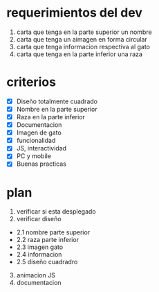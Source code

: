 # requerimientos del dev
1. carta que tenga en la parte superior un nombre
2. carta que tenga un aimagen en forma circular
3. carta que tenga informacion respectiva al gato
4. carta que tenga en la parte inferior una raza

# criterios
- [x] Diseño totalmente cuadrado
- [x] Nombre en la parte superior
- [x] Raza en la parte inferior
- [x] Documentacion
- [x] Imagen de gato
- [x] funcionalidad
- [x] JS, interactividad
- [x] PC y mobile
- [x] Buenas practicas

# plan
1. verificar si esta desplegado
2. verificar diseño
  - 2.1 nombre parte superior
  - 2.2 raza parte inferior
  - 2.3 imagen gato
  - 2.4 informacion
  - 2.5 diseño cuadradro
3. animacion JS
4. documentacion
